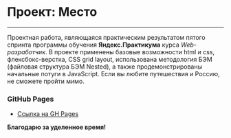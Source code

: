# Проект: Место
___________________________
Проектная работа, являющаяся практическим результатом пятого спринта программы обучения **Яндекс.Практикума** курса _Web-разработчик_.
В проекте применены базовые возможности html и css, флексбокс-верстка, CSS grid layout, использована методология БЭМ (файловая структура БЭМ Nested), а также продемонстрированы начальные потуги в JavaScript.
Если вы любите путешествия и Россию, не сможете пройти мимо.

### GitHub Pages

* [Ссылка на GH Pages](https://bjelkier.github.io/mesto/)

**Благодарю за уделенное время!**
